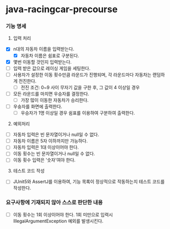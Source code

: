 # java-racingcar-precourse

### 기능 명세
1. 입력 처리
- [x] n대의 자동차 이름을 입력받는다.
  - [x] 자동차 이름은 쉼표로 구분된다.
- [x] 몇번 이동할 것인지 입력받는다.
- [ ] 입력 받은 값으로 레이싱 게임을 세팅한다.
- [ ] 사용자가 설정한 이동 횟수만큼 라운드가 진행되며, 각 라운드마다 자동차는 랜덤하게 전진한다.
  - [ ] 전진 조건: 0~9 사이 무자기 값을 구한 후, 그 값이 4 이상일 경우
- [ ] 모든 라운드를 마치면 우승자를 결정한다.
  - [ ] 가장 많이 이동한 자동차가 승리한다.
- [ ] 우숭자를 화면에 출력한다.
  - [ ] 우승자가 1명 이상일 경우 쉼표를 이용하여 구분하여 출력한다.

2. 예외처리
- [ ] 자동차 입력은 빈 문자열이거나 null일 수 없다.
- [ ] 자동차 이름은 5자 이하까지만 가능하다.
- [ ] 자동차 입력은 1대 이상이어야 한다.
- [ ] 이동 횟수는 빈 문자열이거나 null일 수 없다.
- [ ] 이동 횟수 입력은 '숫자'여야 한다.

3. 테스트 코드 작성
- [ ] JUnit5와 AssertJ를 이용하여, 기능 목록이 정상적으로 작동하는지 테스트 코드를 작성한다.

### 요구사항에 기재되지 않아 스스로 판단한 내용
- [ ] 이동 횟수는 1회 이상이어야 한다. 1회 미만으로 입력시 IllegalArgumentException 예외를 발생시킨다.